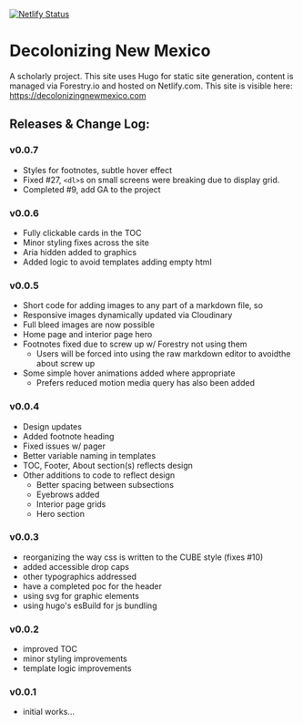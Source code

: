 [![Netlify Status](https://api.netlify.com/api/v1/badges/4f759b93-61e7-44fc-abbb-233bab468b9d/deploy-status)](https://app.netlify.com/sites/epic-lichterman-3494de/deploys)

# Decolonizing New Mexico
A scholarly project. This site uses Hugo for static site generation, content is managed via Forestry.io and hosted on Netlify.com. This site is visible here: https://decolonizingnewmexico.com

## Releases & Change Log:

### v0.0.7

- Styles for footnotes, subtle hover effect
- Fixed #27, `<dl>`s on small screens were breaking due to display grid.
- Completed #9, add GA to the project

### v0.0.6

- Fully clickable cards in the TOC
- Minor styling fixes across the site
- Aria hidden added to graphics
- Added logic to avoid templates adding empty html

### v0.0.5

- Short code for adding images to any part of a markdown file, so 
- Responsive images dynamically updated via Cloudinary
- Full bleed images are now possible
- Home page and interior page hero 
- Footnotes fixed due to screw up w/ Forestry not using them
  - Users will be forced into using the raw markdown editor to avoidthe about screw up
- Some simple hover animations added where appropriate
  - Prefers reduced motion media query has also been added

### v0.0.4

- Design updates
- Added footnote heading
- Fixed issues w/ pager
- Better variable naming in templates
- TOC, Footer, About section(s) reflects design
- Other additions to code to reflect design
  - Better spacing between subsections
  - Eyebrows added
  - Interior page grids
  - Hero section

### v0.0.3

- reorganizing the way css is written to the CUBE style (fixes #10) 
- added accessible drop caps
- other typographics addressed
- have a completed poc for the header
- using svg for graphic elements
- using hugo's esBuild for js bundling

### v0.0.2

- improved TOC
- minor styling improvements
- template logic improvements

### v0.0.1

- initial works...
